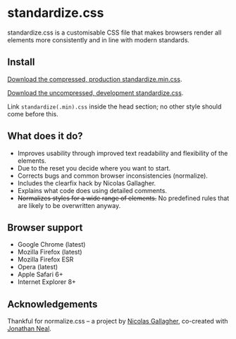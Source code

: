# standardize.css

standardize.css is a customisable CSS file that makes browsers render all
elements more consistently and in line with modern standards.

## Install

[Download the compressed, production standardize.min.css](http://vincentleinhos.com/standardize.min.css).

[Download the uncompressed, development standardize.css](http://vincentleinhos.com/standardize.css).

Link `standardize(.min).css` inside the head section; no other style should come before this.

## What does it do?

* Improves usability through improved text readability and flexibility of the elements.
* Due to the reset you decide where you want to start.
* Corrects bugs and common browser inconsistencies (normalize).
* Includes the clearfix hack by Nicolas Gallagher.
* Explains what code does using detailed comments.
* ~~Normalizes styles for a wide range of elements.~~ No predefined rules that are likely to be overwritten anyway.

## Browser support

* Google Chrome (latest)
* Mozilla Firefox (latest)
* Mozilla Firefox ESR
* Opera (latest)
* Apple Safari 6+
* Internet Explorer 8+

## Acknowledgements

Thankful for normalize.css – a project by [Nicolas Gallagher](https://github.com/necolas),
co-created with [Jonathan Neal](https://github.com/jonathantneal).